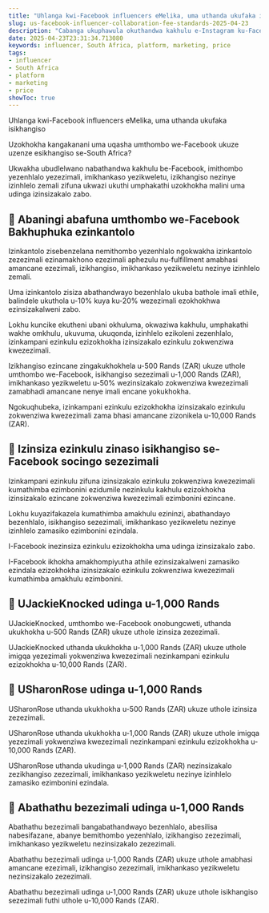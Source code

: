 ```yaml
---
title: "Uhlanga kwi-Facebook influencers eMelika, uma uthanda ukufaka isikhangiso"
slug: us-facebook-influencer-collaboration-fee-standards-2025-04-23
description: "Cabanga ukuphawula okuthandwa kakhulu e-Instagram ku-Facebook! Lokhu kuzofana nosuku olukhulu lokukhanya ngaphandle kokuthola ukulungisa."
date: 2025-04-23T23:31:34.713080
keywords: influencer, South Africa, platform, marketing, price
tags:
- influencer
- South Africa
- platform
- marketing
- price
showToc: true
---
```


Uhlanga kwi-Facebook influencers eMelika, uma uthanda ukufaka isikhangiso

Uzokhokha kangakanani uma uqasha umthombo we-Facebook ukuze uzenze esikhangiso se-South Africa?

Ukwakha ubudlelwano nabathandwa kakhulu be-Facebook, imithombo yezenhlalo yezezimali, imikhankaso yezikweletu, izikhangiso nezinye izinhlelo zemali zifuna ukwazi ukuthi umphakathi uzokhokha malini uma udinga izinsizakalo zabo.


## 📢 Abaningi abafuna umthombo we-Facebook Bakhuphuka ezinkantolo

Izinkantolo zisebenzelana nemithombo yezenhlalo ngokwakha izinkantolo zezezimali ezinamakhono ezezimali aphezulu nu-fulfillment amabhasi amancane ezezimali, izikhangiso, imikhankaso yezikweletu nezinye izinhlelo zemali.

Uma izinkantolo zisiza abathandwayo bezenhlalo ukuba bathole imali ethile, balindele ukuthola u-10% kuya ku-20% wezezimali ezokhokhwa ezinsizakalweni zabo.

Lokhu kuncike ekutheni ubani okhuluma, okwaziwa kakhulu, umphakathi wakhe omkhulu, ukuvuma, ukuqonda, izinhlelo ezikoleni zezenhlalo, izinkampani ezinkulu ezizokhokha izinsizakalo ezinkulu zokwenziwa kwezezimali.

Izikhangiso ezincane zingakukhokhela u-500 Rands (ZAR) ukuze uthole umthombo we-Facebook, isikhangiso sezezimali u-1,000 Rands (ZAR), imikhankaso yezikweletu u-50% wezinsizakalo zokwenziwa kwezezimali zamabhadi amancane nenye imali encane yokukhokha.

Ngokuqhubeka, izinkampani ezinkulu ezizokhokha izinsizakalo ezinkulu zokwenziwa kwezezimali zama bhasi amancane zizonikela u-10,000 Rands (ZAR).


## 📢 Izinsiza ezinkulu zinaso isikhangiso se-Facebook socingo sezezimali

Izinkampani ezinkulu zifuna izinsizakalo ezinkulu zokwenziwa kwezezimali kumathimba ezimbonini ezidumile nezinkulu kakhulu ezizokhokha izinsizakalo ezincane zokwenziwa kwezezimali ezimbonini ezincane.

Lokhu kuyazifakazela kumathimba amakhulu ezininzi, abathandayo bezenhlalo, isikhangiso sezezimali, imikhankaso yezikweletu nezinye izinhlelo zamasiko ezimbonini ezindala.

I-Facebook inezinsiza ezinkulu ezizokhokha uma udinga izinsizakalo zabo.

I-Facebook ikhokha amakhompiyutha athile ezinsizakalweni zamasiko ezindala ezizokhokha izinsizakalo ezinkulu zokwenziwa kwezezimali kumathimba amakhulu ezimbonini.


## 📢 UJackieKnocked udinga u-1,000 Rands

UJackieKnocked, umthombo we-Facebook onobungcweti, uthanda ukukhokha u-500 Rands (ZAR) ukuze uthole izinsiza zezezimali.

UJackieKnocked uthanda ukukhokha u-1,000 Rands (ZAR) ukuze uthole imigqa yezezimali yokwenziwa kwezezimali nezinkampani ezinkulu ezizokhokha u-10,000 Rands (ZAR).


## 📢 USharonRose udinga u-1,000 Rands

USharonRose uthanda ukukhokha u-500 Rands (ZAR) ukuze uthole izinsiza zezezimali.

USharonRose uthanda ukukhokha u-1,000 Rands (ZAR) ukuze uthole imigqa yezezimali yokwenziwa kwezezimali nezinkampani ezinkulu ezizokhokha u-10,000 Rands (ZAR).

USharonRose uthanda ukudinga u-1,000 Rands (ZAR) nezinsizakalo zezikhangiso zezezimali, imikhankaso yezikweletu nezinye izinhlelo zamasiko ezimbonini ezindala.


## 📢 Abathathu bezezimali udinga u-1,000 Rands

Abathathu bezezimali bangabathandwayo bezenhlalo, abesilisa nabesifazane, abanye bemithombo yezenhlalo, izikhangiso zezezimali, imikhankaso yezikweletu nezinsizakalo zezezimali.

Abathathu bezezimali udinga u-1,000 Rands (ZAR) ukuze uthole amabhasi amancane ezezimali, izikhangiso zezezimali, imikhankaso yezikweletu nezinsizakalo zezezimali. 

Abathathu bezezimali udinga u-1,000 Rands (ZAR) ukuze uthole isikhangiso sezezimali futhi uthole u-10,000 Rands (ZAR).